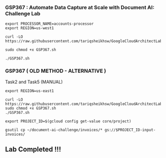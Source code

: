 ### GSP367 : Automate Data Capture at Scale with Document AI: Challenge Lab 

```
export PROCESSOR_NAME=accounts-processor
export REGION=us-west1
```

```
curl -LO https://raw.githubusercontent.com/tariqsheikhsw/GoogleCloudArchitectLabs/main/Solutions/GSP367.sh

sudo chmod +x GSP367.sh

./GSP367.sh
```


### GSP367  ( OLD METHOD - ALTERNATIVE ) 

Task2 and Task5 (MANUAL)
```
export REGION=us-east1
```
```
curl -LO https://raw.githubusercontent.com/tariqsheikhsw/GoogleCloudArchitectLabs/main/Solutions/GSP367.sh
sudo chmod +x GSP367.sh
./GSP367.sh
```

```
export PROJECT_ID=$(gcloud config get-value core/project)

gsutil cp ~/document-ai-challenge/invoices/* gs://$PROJECT_ID-input-invoices/
```

## Lab Completed !!!


